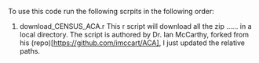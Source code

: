 To use this code run the following scrpits in the following order:

1) download_CENSUS_ACA.r
This r script will download all the zip ......
in a local directory.  The script is authored by Dr. Ian McCarthy, 
	forked from his  (repo)[https://github.com/imccart/ACA], I just updated the relative paths.